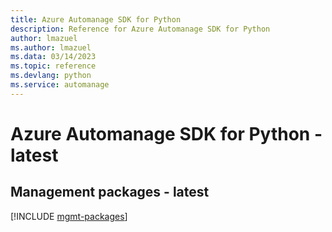 ```yaml
---
title: Azure Automanage SDK for Python
description: Reference for Azure Automanage SDK for Python
author: lmazuel
ms.author: lmazuel
ms.data: 03/14/2023
ms.topic: reference
ms.devlang: python
ms.service: automanage
---
```

# Azure Automanage SDK for Python - latest

## Management packages - latest
[!INCLUDE [mgmt-packages](automanage-mgmt-index.md)]